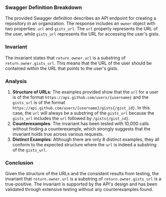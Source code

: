 ### Swagger Definition Breakdown
The provided Swagger definition describes an API endpoint for creating a repository in an organization. The response includes an `owner` object with two properties: `url` and `gists_url`. The `url` property represents the URL of the user, while `gists_url` represents the URL for accessing the user's gists.

### Invariant
The invariant states that `return.owner.url` is a substring of `return.owner.gists_url`. This means that the URL of the user should be contained within the URL that points to the user's gists.

### Analysis
1. **Structure of URLs**: The examples provided show that the `url` for a user is of the format `https://api.github.com/users/{username}` and the `gists_url` is of the format `https://api.github.com/users/{username}/gists{/gist_id}`. In this case, the `url` will always be a substring of the `gists_url` because the `gists_url` includes the `url` followed by `/gists{/gist_id}`.
2. **Counterexamples**: The invariant has been tested with 10,000 calls without finding a counterexample, which strongly suggests that the invariant holds true across various requests.
3. **Distinct Examples**: Although there are only 8 distinct examples, they all conform to the expected structure where the `url` is indeed a substring of the `gists_url`.

### Conclusion
Given the structure of the URLs and the consistent results from testing, the invariant that `return.owner.url` is a substring of `return.owner.gists_url` is a true-positive. The invariant is supported by the API's design and has been validated through extensive testing without any counterexamples found.
